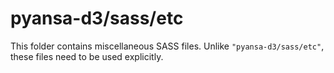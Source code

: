 # pyansa-d3/sass/etc

This folder contains miscellaneous SASS files. Unlike `"pyansa-d3/sass/etc"`, these files
need to be used explicitly.
